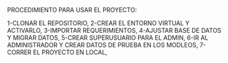 PROCEDIMIENTO PARA USAR EL PROYECTO:

1-CLONAR EL REPOSITORIO,
2-CREAR EL ENTORNO VIRTUAL Y ACTIVARLO,
3-IMPORTAR REQUERIMIENTOS,
4-AJUSTAR BASE DE DATOS Y MIGRAR DATOS,
5-CREAR SUPERUSUARIO PARA EL ADMIN,
6-IR AL ADMINISTRADOR Y CREAR DATOS DE PRUEBA EN LOS MODLEOS,
7-CORRER EL PROYECTO EN LOCAL,
